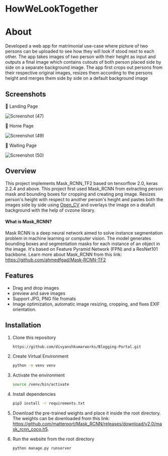 # HowWeLookTogether
# About

Developed a web app for matrimonial use-case where picture of two persons can be uploaded to see how they will look if stood next to each other. The app takes images of two person with their height as input and outputs
a final image which contains cutouts of both person placed side by side on a separate background image. The app first crops out persons from their respective original images,
resizes them according to the persons height and merges them side by side on a default background image

## Screenshots

📌 Landing Page

![Screenshot (47)](https://github.com/divyanshkumarworks/heavy-reminder/assets/134360630/e96a2de7-0a11-4d3c-8661-743731475464)

📌 Home Page

![Screenshot (49)](https://github.com/divyanshkumarworks/heavy-reminder/assets/134360630/2dfbba11-c114-4f19-af57-c03388c50040)

📌 Waiting Page

![Screenshot (50)](https://github.com/divyanshkumarworks/heavy-reminder/assets/134360630/0bf2ea8f-c6fe-4d39-84bb-13fd984fc7f8)

## Overview

This project implements Mask_RCNN_TF2 based on tensorflow 2.0, keras 2.2.4 and above. This project first used Mask_RCNN from extracting person mask and bounding boxes for cropping and creating png image. Resizes person's height with respect to another person's height and pastes both the images side by side using [Open_CV](https://www.geeksforgeeks.org/opencv-overview/) and overlays the image on a deafult background with the help of cvzone library. 

#### What is Mask_RCNN?
Mask RCNN is a deep neural network aimed to solve instance segmentation problem in machine learning or computer vision. The model generates bounding boxes and segmentation masks for each instance of an object in the image. It's based on Feature Pyramid Network (FPN) and a ResNet101 backbone. Learn more about Mask_RCNN from this link: https://github.com/ahmedfgad/Mask-RCNN-TF2

## Features

- Drag and drop images 
- preview and save images
- Support JPG, PNG file fromats
- Image optimization, automatic image resizing, cropping, and fixes EXIF orientation.

## Installation
1. Clone this repository
   ```bash
   https://github.com/divyanshkumarworks/Blogging-Portal.git
   ```
2. Create Virtual Environment
   ```bash
   python -m venv venv
   ```
3. Activate the environment
   ```bash
   source /venv/bin/activate
   ```

4. Install dependencies
   ```bash
   pip3 install -r requirements.txt
   ```
5. Download the pre-trained weights and place it inside the root directory. The weights can be downloaded from this link: https://github.com/matterport/Mask_RCNN/releases/download/v2.0/mask_rcnn_coco.h5.

6. Run the website from the root directory
    ```bash
    python manage.py runserver
    ```

